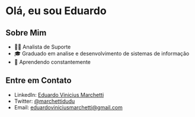 <!--
**eduardomarchetti/eduardomarchetti** is a ✨ _special_ ✨ repository because its `README.md` (this file) appears on your GitHub profile.

Here are some ideas to get you started:

- 🔭 I’m currently working on ...
- 🌱 I’m currently learning ...
- 👯 I’m looking to collaborate on ...
- 🤔 I’m looking for help with ...
- 💬 Ask me about ...
- 📫 How to reach me: ...
- 😄 Pronouns: ...
- ⚡ Fun fact: ...
-->
# Olá, eu sou Eduardo

## Sobre Mim

- 👨‍💻 Analista de Suporte 
- 🎓 Graduado em analise e desenvolvimento de sistemas de informação
- 🌱 Aprendendo constantemente
  
<!--
## Estatísticas do GitHub

![Estatísticas do GitHub](https://github-readme-stats.vercel.app/api?username=seu-usuario&show_icons=true)
-->
## Entre em Contato

- LinkedIn: [Eduardo Vinicius Marchetti](https://www.linkedin.com/in/eduardo-marchetti)
- Twitter: [@marchettidudu](https://twitter.com/marchettidudu)
- Email: eduardoviniciusmarchetti@gmail.com

